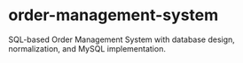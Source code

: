 # order-management-system
SQL-based Order Management System with database design, normalization, and MySQL implementation.
